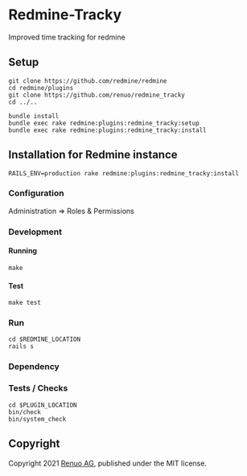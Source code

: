 # Redmine-Tracky

Improved time tracking for redmine

## Setup

    git clone https://github.com/redmine/redmine
    cd redmine/plugins
    git clone https://github.com/renuo/redmine_tracky
    cd ../..

    bundle install
    bundle exec rake redmine:plugins:redmine_tracky:setup
    bundle exec rake redmine:plugins:redmine_tracky:install

## Installation for Redmine instance

    RAILS_ENV=production rake redmine:plugins:redmine_tracky:install

### Configuration

Administration => Roles & Permissions

### Development

#### Running

    make

#### Test

    make test

### Run
    
    cd $REDMINE_LOCATION
    rails s

### Dependency

### Tests / Checks

    cd $PLUGIN_LOCATION
    bin/check
    bin/system_check

## Copyright

Copyright 2021 [Renuo AG](https://www.renuo.ch/), published under the MIT license.
